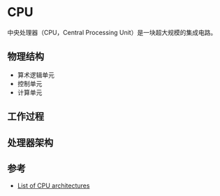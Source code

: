 # CPU

中央处理器（CPU，Central Processing Unit）是一块超大规模的集成电路。

## 物理结构

* 算术逻辑单元
* 控制单元
* 计算单元

## 工作过程

## 处理器架构

## 参考

* [List of CPU architectures](https://ipfs.io/ipfs/QmXoypizjW3WknFiJnKLwHCnL72vedxjQkDDP1mXWo6uco/wiki/List_of_CPU_architectures.html)
